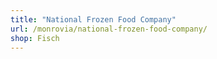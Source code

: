 ```yaml
---
title: "National Frozen Food Company"
url: /monrovia/national-frozen-food-company/
shop: Fisch
---
```

